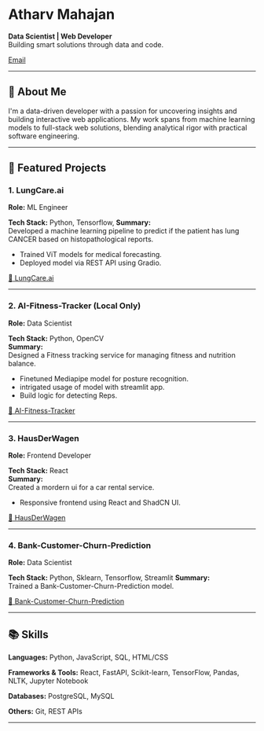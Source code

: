 # Atharv Mahajan

**Data Scientist | Web Developer**  
Building smart solutions through data and code.  

[Email](mailto:m.atharv063@gmail.com)

---

## 🧠 About Me

I'm a data-driven developer with a passion for uncovering insights and building interactive web applications. My work spans from machine learning models to full-stack web solutions, blending analytical rigor with practical software engineering.

---

## 🚀 Featured Projects

### 1. **LungCare.ai**
**Role:** ML Engineer  

**Tech Stack:** Python, Tensorflow, 
**Summary:**  
Developed a machine learning pipeline to predict if the patient has lung CANCER based on histopathological reports.

- Trained ViT models for medical forecasting.
- Deployed model via REST API using Gradio.

[🔗 LungCare.ai](https://lungcareai.vercel.app/)

---

### 2. **AI-Fitness-Tracker** (Local Only)
**Role:** Data Scientist 

**Tech Stack:** Python, OpenCV  
**Summary:**  
Designed a Fitness tracking service for managing fitness and nutrition balance.

- Finetuned Mediapipe model for posture recognition.
- intrigated usage of model with streamlit app.
- Build logic for detecting Reps.

[🔗 AI-Fitness-Tracker](https://fitness-tracker-cv.streamlit.app/)

---

### 3. **HausDerWagen**
**Role:** Frontend Developer  

**Tech Stack:** React  
**Summary:**  
Created a mordern ui for a car rental service.

- Responsive frontend using React and ShadCN UI.

[🔗 HausDerWagen](https://hausderwagon.vercel.app/)

---

### 4. **Bank-Customer-Churn-Prediction**
**Role:** Data Scientist 

**Tech Stack:** Python, Sklearn, Tensorflow, Streamlit 
**Summary:**  
Trained a Bank-Customer-Churn-Prediction model.

[🔗 Bank-Customer-Churn-Prediction](https://cst-churn-prediction.streamlit.app/)

---

## 📚 Skills

**Languages:** Python, JavaScript, SQL, HTML/CSS  

**Frameworks & Tools:** React, FastAPI, Scikit-learn, TensorFlow, Pandas, NLTK, Jupyter Notebook

**Databases:** PostgreSQL, MySQL  

**Others:** Git, REST APIs

---
